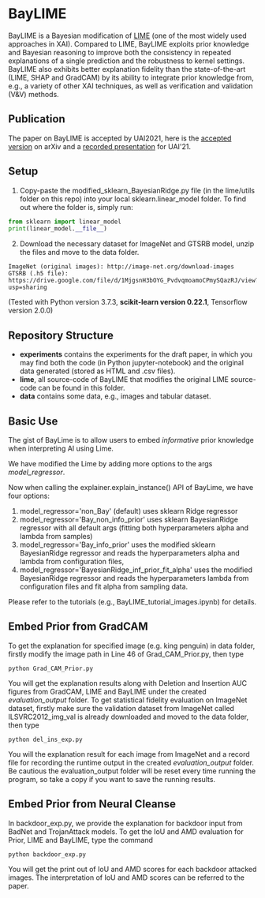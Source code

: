 # BayLIME

BayLIME is a Bayesian modification of [LIME](https://github.com/marcotcr/lime) (one of the most widely used approaches in XAI). Compared to LIME, BayLIME exploits prior knowledge and Bayesian reasoning to improve both the consistency in repeated explanations of a single prediction and the robustness to kernel settings. BayLIME also exhibits better explanation fidelity than the state-of-the-art (LIME, SHAP and GradCAM) by its ability to integrate prior knowledge from, e.g., a variety of other XAI techniques, as well as verification and validation (V&V) methods.

## Publication

The paper on BayLIME is accepted by UAI2021, here is the [accepted version](https://arxiv.org/pdf/2012.03058.pdf) on arXiv and a [recorded presentation](https://youtu.be/-ftJFNVxvOQ) for UAI'21.

## Setup
1. Copy-paste the modified_sklearn_BayesianRidge.py file (in the lime/utils folder on this repo) into your local sklearn.linear_model folder. To find out where the folder is, simply run:
```python
from sklearn import linear_model
print(linear_model.__file__)
```
2. Download the necessary dataset for ImageNet and GTSRB model, unzip the files and move to the data folder.
```
ImageNet (original images): http://image-net.org/download-images
GTSRB (.h5 file): https://drive.google.com/file/d/1MjgsnH3bOYG_PvdvqmoamoCPmySQazRJ/view?usp=sharing
```
(Tested with Python version 3.7.3, **scikit-learn version 0.22.1**, Tensorflow version 2.0.0)
## Repository Structure

* **experiments** contains the experiments for the draft paper, in which you may find both the code (in Python jupyter-notebook) and the original data generated (stored as HTML and .csv files).
* **lime**, all source-code of BayLIME that modifies the original LIME source-code can be found in this folder.
* **data** contains some data, e.g., images and tabular dataset.

## Basic Use

The gist of BayLime is to allow users to embed *informative* prior knowledge when interpreting AI using Lime.

We have modified the Lime by adding more options to the args *model_regressor*.

Now when calling the explainer.explain_instance() API of BayLime, we have four options:
1. model_regressor='non_Bay' (default) uses sklearn Ridge regressor
2. model_regressor='Bay_non_info_prior' uses sklearn BayesianRidge regressor with all default args (fitting both hyperparameters alpha and lambda from samples)
3. model_regressor='Bay_info_prior' uses the modified sklearn BayesianRidge regressor and reads the hyperparameters alpha and lambda from configuration files, 
4. model_regressor='BayesianRidge_inf_prior_fit_alpha' uses the modified BayesianRidge regressor and reads the hyperparameters lambda from configuration files and fit alpha from sampling data.

Please refer to the tutorials (e.g., BayLIME_tutorial_images.ipynb)  for details.

## Embed Prior from GradCAM
To get the explanation for specified image (e.g. king penguin) in data folder, firstly modify the image path in Line 46 of Grad_CAM_Prior.py, then type
```
python Grad_CAM_Prior.py
```
You will get the explanation results along with Deletion and Insertion AUC figures from GradCAM, LIME and BayLIME under the created *evaluation_output* folder.
To get statistical fidelity evaluation on ImageNet dataset, firstly make sure the validation dataset from ImageNet called ILSVRC2012_img_val is already downloaded and moved to the data folder, then type
```
python del_ins_exp.py
```
You will the explanation result for each image from ImageNet and a record file for recording the runtime output in the created *evaluation_output* folder. Be cautious the evaluation_output folder will be reset every time running the program, so take a copy if you want to save the running results.

## Embed Prior from Neural Cleanse
In backdoor_exp.py, we provide the explanation for backdoor input from BadNet and TrojanAttack models. To get the IoU and AMD evaluation for Prior, LIME and BayLIME, type the command
```
python backdoor_exp.py
```
You will get the print out of IoU and AMD scores for each backdoor attacked images. The interpretation of IoU and AMD scores can be referred to the paper.




